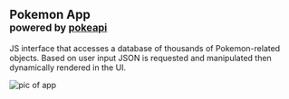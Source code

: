 
<h2>Pokemon App<br><span><small>powered by <a href="https://pokeapi.co/">pokeapi</a></span></small></h2>
<p>JS interface that accesses a database of thousands of Pokemon-related objects. Based on user input JSON is requested and manipulated then dynamically rendered in the UI.</p> 
<img src="https://github.com/user-attachments/assets/012e7251-a485-4372-8ba3-32b94c030caf" alt="pic of app">





